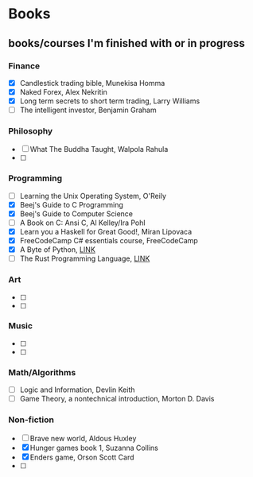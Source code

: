 # Books

## books/courses I'm finished with or in progress

### Finance
- [x] Candlestick trading bible, Munekisa Homma
- [x] Naked Forex, Alex Nekritin
- [x] Long term secrets to short term trading, Larry Williams
- [ ] The intelligent investor, Benjamin Graham
### Philosophy
- [ ] What The Buddha Taught, Walpola Rahula
- [ ]
### Programming
- [ ] Learning the Unix Operating System, O'Reily
- [x] Beej's Guide to C Programming
- [x] Beej's Guide to Computer Science
- [ ] A Book on C: Ansi C, Al Kelley/Ira Pohl
- [x] Learn you a Haskell for Great Good!, Miran Lipovaca
- [x] FreeCodeCamp C# essentials course, FreeCodeCamp
- [x] A Byte of Python, [LINK](https://python.swaroopch.com/)
- [ ] The Rust Programming Language, [LINK](https://doc.rust-lang.org/stable/book/title-page.html)
### Art
- [ ]
- [ ]
### Music
- [ ]
- [ ]
### Math/Algorithms
- [ ] Logic and Information, Devlin Keith
- [ ] Game Theory, a nontechnical introduction, Morton D. Davis
### Non-fiction
- [ ] Brave new world, Aldous Huxley
- [x] Hunger games book 1, Suzanna Collins
- [x] Enders game, Orson Scott Card
- [ ]
